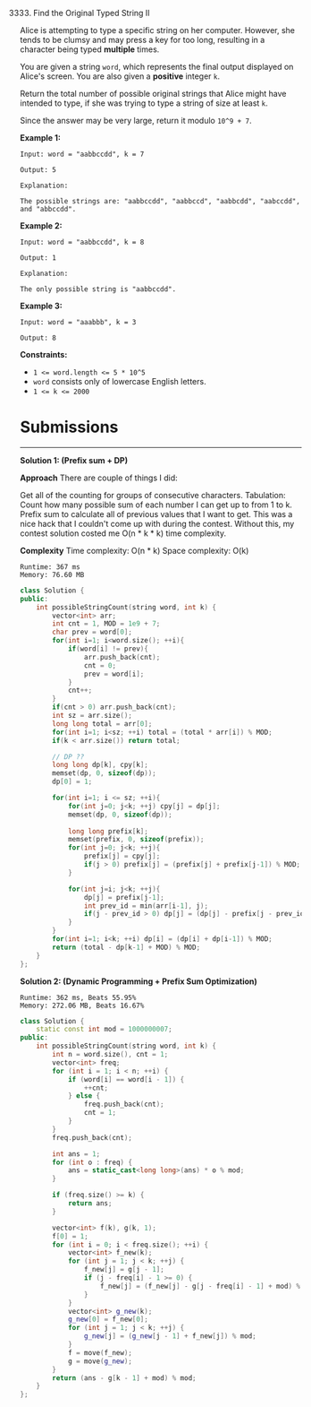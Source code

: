 3333. Find the Original Typed String II

Alice is attempting to type a specific string on her computer. However, she tends to be clumsy and may press a key for too long, resulting in a character being typed **multiple** times.

You are given a string `word`, which represents the final output displayed on Alice's screen. You are also given a **positive** integer `k`.

Return the total number of possible original strings that Alice might have intended to type, if she was trying to type a string of size at least `k`.

Since the answer may be very large, return it modulo `10^9 + 7`.

 

**Example 1:**
```
Input: word = "aabbccdd", k = 7

Output: 5

Explanation:

The possible strings are: "aabbccdd", "aabbccd", "aabbcdd", "aabccdd", and "abbccdd".
```

**Example 2:**
```
Input: word = "aabbccdd", k = 8

Output: 1

Explanation:

The only possible string is "aabbccdd".
```

**Example 3:**
```
Input: word = "aaabbb", k = 3

Output: 8
```
 

**Constraints:**

* `1 <= word.length <= 5 * 10^5`
* `word` consists only of lowercase English letters.
* `1 <= k <= 2000`

# Submissions
---
**Solution 1: (Prefix sum + DP)**

__Approach__
There are couple of things I did:

Get all of the counting for groups of consecutive characters.
Tabulation: Count how many possible sum of each number I can get up to from 1 to k.
Prefix sum to calculate all of previous values that I want to get. This was a nice hack that I couldn't come up with during the contest. Without this, my contest solution costed me O(n * k * k) time complexity.

__Complexity__
Time complexity: O(n * k)
Space complexity: O(k)

```
Runtime: 367 ms
Memory: 76.60 MB
```
```c++
class Solution {
public:
    int possibleStringCount(string word, int k) {
        vector<int> arr;
        int cnt = 1, MOD = 1e9 + 7;
        char prev = word[0];
        for(int i=1; i<word.size(); ++i){
            if(word[i] != prev){
                arr.push_back(cnt);
                cnt = 0;
                prev = word[i];
            }
            cnt++;
        }
        if(cnt > 0) arr.push_back(cnt);
        int sz = arr.size();
        long long total = arr[0];
        for(int i=1; i<sz; ++i) total = (total * arr[i]) % MOD; 
        if(k < arr.size()) return total;

        // DP ??
        long long dp[k], cpy[k];
        memset(dp, 0, sizeof(dp));
        dp[0] = 1;

        for(int i=1; i <= sz; ++i){
            for(int j=0; j<k; ++j) cpy[j] = dp[j];
            memset(dp, 0, sizeof(dp));
            
            long long prefix[k];
            memset(prefix, 0, sizeof(prefix));
            for(int j=0; j<k; ++j){
                prefix[j] = cpy[j];
                if(j > 0) prefix[j] = (prefix[j] + prefix[j-1]) % MOD;
            }

            for(int j=i; j<k; ++j){
                dp[j] = prefix[j-1];
                int prev_id = min(arr[i-1], j);
                if(j - prev_id > 0) dp[j] = (dp[j] - prefix[j - prev_id - 1] + MOD) % MOD;
            }
        }       
        for(int i=1; i<k; ++i) dp[i] = (dp[i] + dp[i-1]) % MOD;
        return (total - dp[k-1] + MOD) % MOD;
    }
};
```

**Solution 2: (Dynamic Programming + Prefix Sum Optimization)**
```
Runtime: 362 ms, Beats 55.95%
Memory: 272.06 MB, Beats 16.67%
```
```c++
class Solution {
    static const int mod = 1000000007;
public:
    int possibleStringCount(string word, int k) {
        int n = word.size(), cnt = 1;
        vector<int> freq;
        for (int i = 1; i < n; ++i) {
            if (word[i] == word[i - 1]) {
                ++cnt;
            } else {
                freq.push_back(cnt);
                cnt = 1;
            }
        }
        freq.push_back(cnt);

        int ans = 1;
        for (int o : freq) {
            ans = static_cast<long long>(ans) * o % mod;
        }

        if (freq.size() >= k) {
            return ans;
        }

        vector<int> f(k), g(k, 1);
        f[0] = 1;
        for (int i = 0; i < freq.size(); ++i) {
            vector<int> f_new(k);
            for (int j = 1; j < k; ++j) {
                f_new[j] = g[j - 1];
                if (j - freq[i] - 1 >= 0) {
                    f_new[j] = (f_new[j] - g[j - freq[i] - 1] + mod) % mod;
                }
            }
            vector<int> g_new(k);
            g_new[0] = f_new[0];
            for (int j = 1; j < k; ++j) {
                g_new[j] = (g_new[j - 1] + f_new[j]) % mod;
            }
            f = move(f_new);
            g = move(g_new);
        }
        return (ans - g[k - 1] + mod) % mod;
    }
};
```
